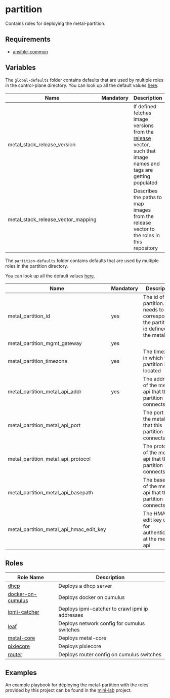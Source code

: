# partition

Contains roles for deploying the metal-partition.

## Requirements

- [ansible-common](https://github.com/metal-stack/ansible-common)

## Variables

The `global-defaults` folder contains defaults that are used by multiple roles in the control-plane directory. You can look up all the default values [here](../global-defaults/main.yaml).

| Name                               | Mandatory | Description                                                                                                                                                |
| ---------------------------------- | --------- | ---------------------------------------------------------------------------------------------------------------------------------------------------------- |
| metal_stack_release_version        |           | If defined fetches image versions from the [release](https://github.com/metal-stack/releases) vector, such that image names and tags are getting populated |
| metal_stack_release_vector_mapping |           | Describes the paths to map images from the release vector to the roles in this repository                                                                  | 

The `partition-defaults` folder contains defaults that are used by multiple roles in the partition directory.

You can look up all the default values [here](partition-defaults/main.yaml).

| Name                                    | Mandatory | Description                                                                                      |
| --------------------------------------- | --------- | ------------------------------------------------------------------------------------------------ |
| metal_partition_id                      | yes       | The id of this partition. This needs to correspond to the partition id defined in the metal-api. |
| metal_partition_mgmt_gateway            | yes       |                                                                                                  |
| metal_partition_timezone                | yes       | The timezone in which this partition is located                                                  |
| metal_partition_metal_api_addr          | yes       | The address of the metal-api that this partition connects to                                     |
| metal_partition_metal_api_port          |           | The port of the metal-api that this partition connects to                                        |
| metal_partition_metal_api_protocol      |           | The protocol of the metal-api that this partition connects to                                    |
| metal_partition_metal_api_basepath      |           | The basepath of the metal-api that this partition connects to                                    |
| metal_partition_metal_api_hmac_edit_key |           | The HMAC edit key used for authenticating at the metal-api                                       |

## Roles

| Role Name                                    | Description                                     |
| -------------------------------------------- | ----------------------------------------------- |
| [dhcp](roles/dhcp)                           | Deploys a dhcp server                           |
| [docker-on-cumulus](roles/docker-on-cumulus) | Deploys docker on cumulus                       |
| [ipmi-catcher](roles/ipmi-catcher)           | Deploys ipmi-catcher to crawl ipmi ip addresses |
| [leaf](roles/leaf)                           | Deploys network config for cumulus switches     |
| [metal-core](roles/metal-core)               | Deploys metal-core                              |
| [pixiecore](roles/pixiecore)                 | Deploys pixiecore                               |
| [router](roles/router)                       | Deploys router config on cumulus switches       |

## Examples

An example playbook for deploying the metal-partition with the roles provided by this project can be found in the [mini-lab](https://github.com/metal-stack/mini-lab) project.

